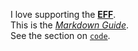 I love supporting the **[EFF](https://eff.org)**.  
This is the [*Markdown Guide*](https://www.markdownguide.org).  
See the section on [`code`](#code).
